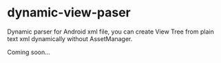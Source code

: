 # dynamic-view-paser
Dynamic parser for Android xml file, you can create View Tree from plain text xml dynamically without AssetManager.

Coming soon...
